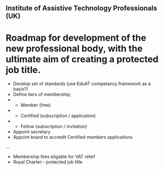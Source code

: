 ## Institute of Assistive Technology Professionals (UK)

# Roadmap for development of the new professional body, with the ultimate aim of creating a protected job title.

- Develop set of standards (use EduAT competancy framework as a basis?)
- Define tiers of membership;
- - Member (free)
- - Certified (subscription / application)
- - Fellow (subscription / invitation)
- Appoint secretary
- Appoint board to accredit Certified members applications

...

- Membership fees eligable for VAT relief
- Royal Charter:- protected job title
